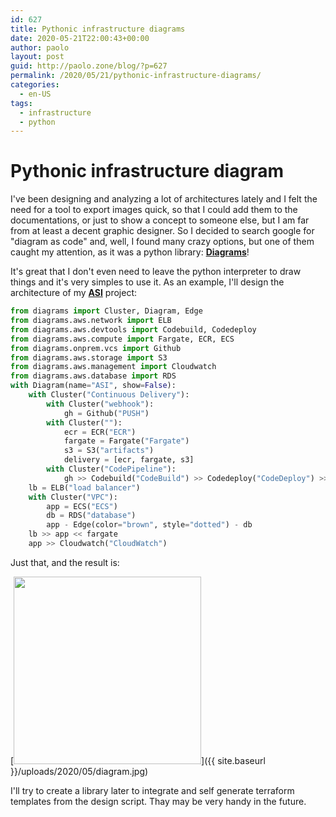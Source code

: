 ```yaml
---
id: 627
title: Pythonic infrastructure diagrams
date: 2020-05-21T22:00:43+00:00
author: paolo
layout: post
guid: http://paolo.zone/blog/?p=627
permalink: /2020/05/21/pythonic-infrastructure-diagrams/
categories:
  - en-US
tags:
  - infrastructure
  - python
---
```


# Pythonic infrastructure diagram

I've been designing and analyzing a lot of architectures lately and I felt the need for a tool to export images quick, so that I could add them to the documentations, or just to show a concept to someone else, but I am far from at least a decent graphic designer. So I decided to search google for "diagram as code" and, well, I found many crazy options, but one of them caught my attention, as it was a python library: [**Diagrams**](https://diagrams.mingrammer.com)!

It's great that I don't even need to leave the python interpreter to draw things and it's very simples to use it. As an example, I'll design the architecture of my [**ASI**](https://github.com/paoloo/asi) project:

```python
from diagrams import Cluster, Diagram, Edge
from diagrams.aws.network import ELB
from diagrams.aws.devtools import Codebuild, Codedeploy
from diagrams.aws.compute import Fargate, ECR, ECS
from diagrams.onprem.vcs import Github
from diagrams.aws.storage import S3
from diagrams.aws.management import Cloudwatch
from diagrams.aws.database import RDS
with Diagram(name="ASI", show=False):
    with Cluster("Continuous Delivery"):
        with Cluster("webhook"):
            gh = Github("PUSH")
        with Cluster(""):
            ecr = ECR("ECR")
            fargate = Fargate("Fargate")
            s3 = S3("artifacts")
            delivery = [ecr, fargate, s3]
        with Cluster("CodePipeline"):
            gh >> Codebuild("CodeBuild") >> Codedeploy("CodeDeploy") >> delivery
    lb = ELB("load balancer")
    with Cluster("VPC"):
        app = ECS("ECS")
        db = RDS("database")
        app - Edge(color="brown", style="dotted") - db
    lb >> app << fargate
    app >> Cloudwatch("CloudWatch")
```

Just that, and the result is:

[<img src="{{ site.baseurl }}/uploads/2020/05/diagram.jpg" alt="" width="300" />]({{ site.baseurl }}/uploads/2020/05/diagram.jpg)

I'll try to create a library later to integrate and self generate terraform templates from the design script. Thay may be very handy in the future.

